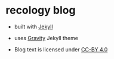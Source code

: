 recology blog
=============


- built with [Jekyll](http://jekyllrb.com/)
- uses [Gravity](https://github.com/hemangsk/Gravity) Jekyll theme


- Blog text is licensed under [CC-BY 4.0](https://creativecommons.org/licenses/by/4.0/)
